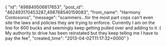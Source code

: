  {
   "id": "498849506817653",
   "post_id": "462493170453287_498768540159083",
   "from_name": "Harmony Contosoros",
   "message": "scammers...for the most part cops can't even site the laws and policies they are trying to enforce. Currently I am on the line for 600 bucks and seemingly keep getting pulled over and adding to it :( My authority to drive has been reinstated but they keep telling me I have to pay the fee",
   "created_time": "2013-04-02T11:17:32+0000"
 }
